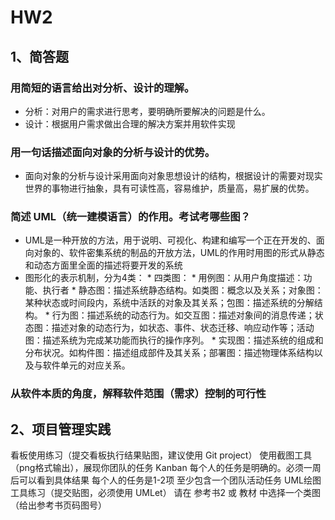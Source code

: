 # HW2

## 1、简答题
### 用简短的语言给出对分析、设计的理解。
  * 分析：对用户的需求进行思考，要明确所要解决的问题是什么。
  * 设计：根据用户需求做出合理的解决方案并用软件实现
### 用一句话描述面向对象的分析与设计的优势。
  * 面向对象的分析与设计采用面向对象思想设计的结构，根据设计的需要对现实世界的事物进行抽象，具有可读性高，容易维护，质量高，易扩展的优势。
### 简述 UML（统一建模语言）的作用。考试考哪些图？
  * UML是一种开放的方法，用于说明、可视化、构建和编写一个正在开发的、面向对象的、软件密集系统的制品的开放方法，UML的作用时用图的形式从静态和动态方面里全面的描述将要开发的系统
  * 图形化的表示机制，分为4类：
        * 四类图：
            * 用例图：从用户角度描述：功能、执行者
            * 静态图：描述系统静态结构。如类图：概念以及关系；对象图：某种状态或时间段内，系统中活跃的对象及其关系；包图：描述系统的分解结构。
            * 行为图：描述系统的动态行为。如交互图：描述对象间的消息传递；状态图：描述对象的动态行为，如状态、事件、状态迁移、响应动作等；活动图：描述系统为完成某功能而执行的操作序列。
            * 实现图：描述系统的组成和分布状况。如构件图：描述组成部件及其关系；部署图：描述物理体系结构以及与软件单元的对应关系。
    
  
### 从软件本质的角度，解释软件范围（需求）控制的可行性

## 2、项目管理实践

看板使用练习（提交看板执行结果贴图，建议使用 Git project）
使用截图工具（png格式输出），展现你团队的任务 Kanban
每个人的任务是明确的。必须一周后可以看到具体结果
每个人的任务是1-2项
至少包含一个团队活动任务
UML绘图工具练习（提交贴图，必须使用 UMLet）
请在 参考书2 或 教材 中选择一个类图（给出参考书页码图号）
